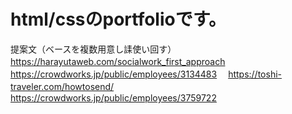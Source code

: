 # html/cssのportfolioです。

提案文（ベースを複数用意し䛶使い回す）
　https://harayutaweb.com/socialwork_first_approach
　https://crowdworks.jp/public/employees/3134483
　https://toshi-traveler.com/howtosend/
　https://crowdworks.jp/public/employees/3759722
